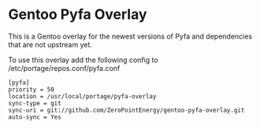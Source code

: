# Gentoo Pyfa Overlay

This is a Gentoo overlay for the newest versions of Pyfa and dependencies that are not upstream yet.

To use this overlay add the following config to /etc/portage/repos.conf/pyfa.conf

    [pyfa]
    priority = 50
    location = /usr/local/portage/pyfa-overlay
    sync-type = git
    sync-uri = git://github.com/ZeroPointEnergy/gentoo-pyfa-overlay.git
    auto-sync = Yes
